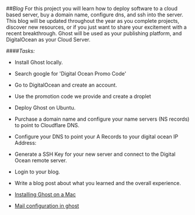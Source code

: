 ##_Blog_
For this project you will learn how to deploy software to a cloud based server, buy a domain name, configure dns, and ssh into the server. This blog will be updated throughout the year as you complete projects, discover new resources, or if you just want to share your excitement with a recent breakthrough. Ghost will be used as your publishing platform, and DigitalOcean as your Cloud Server.

####_Tasks:_
- Install Ghost locally.
- Search google for 'Digital Ocean Promo Code'
- Go to DigitalOcean and create an account.
- Use the promotion code we provide and create a droplet
- Deploy Ghost on Ubuntu.
- Purchase a domain name and configure your name servers (NS records) to point to Cloudflare DNS.
- Configure your DNS to point your A Records to your digital ocean IP Address:
- Generate a SSH Key for your new server and connect to the Digital Ocean remote server.
- Login to your blog.
- Write a blog post about what you learned and the overall experience.

- [Installing Ghost on a Mac](http://docs.ghost.org/installation/mac/)
- [Mail configuration in ghost](http://docs.ghost.org/mail/)
